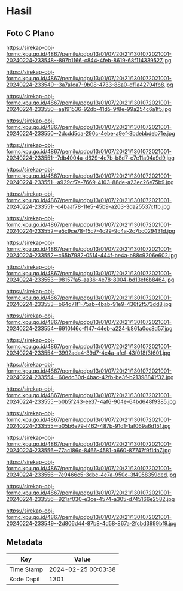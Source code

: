 # Hasil

## Foto C Plano

https://sirekap-obj-formc.kpu.go.id/4867/pemilu/pdpr/13/01/07/20/21/1301072021001-20240224-233548--897b1166-c844-4feb-8619-68f114339527.jpg

https://sirekap-obj-formc.kpu.go.id/4867/pemilu/pdpr/13/01/07/20/21/1301072021001-20240224-233549--3a7a1ca7-9b08-4733-88a0-df1a42794fb8.jpg

https://sirekap-obj-formc.kpu.go.id/4867/pemilu/pdpr/13/01/07/20/21/1301072021001-20240224-233550--aa191536-92db-41d5-9f8e-99a254c6a1f5.jpg

https://sirekap-obj-formc.kpu.go.id/4867/pemilu/pdpr/13/01/07/20/21/1301072021001-20240224-233550--2dcdd5da-290c-4ebe-a9ef-3bdebbdeb71e.jpg

https://sirekap-obj-formc.kpu.go.id/4867/pemilu/pdpr/13/01/07/20/21/1301072021001-20240224-233551--7db4004a-d629-4e7b-b8d7-c7e11a04a9d9.jpg

https://sirekap-obj-formc.kpu.go.id/4867/pemilu/pdpr/13/01/07/20/21/1301072021001-20240224-233551--a929cf7e-7669-4103-88de-a23ec26e75b9.jpg

https://sirekap-obj-formc.kpu.go.id/4867/pemilu/pdpr/13/01/07/20/21/1301072021001-20240224-233551--c4baaf78-1fe5-45b9-a203-3da25537cffb.jpg

https://sirekap-obj-formc.kpu.go.id/4867/pemilu/pdpr/13/01/07/20/21/1301072021001-20240224-233552--e5c9ce78-15c7-4c29-9c4a-2c7bc029431d.jpg

https://sirekap-obj-formc.kpu.go.id/4867/pemilu/pdpr/13/01/07/20/21/1301072021001-20240224-233552--c65b7982-0514-444f-be4a-b88c9206e602.jpg

https://sirekap-obj-formc.kpu.go.id/4867/pemilu/pdpr/13/01/07/20/21/1301072021001-20240224-233553--98157fa5-aa36-4e78-8004-bd13ef6b8464.jpg

https://sirekap-obj-formc.kpu.go.id/4867/pemilu/pdpr/13/01/07/20/21/1301072021001-20240224-233553--b64d71f1-75ab-4bab-91e9-436f2f573dd8.jpg

https://sirekap-obj-formc.kpu.go.id/4867/pemilu/pdpr/13/01/07/20/21/1301072021001-20240224-233554--6910f46c-f147-44eb-a224-b861a0cc8d57.jpg

https://sirekap-obj-formc.kpu.go.id/4867/pemilu/pdpr/13/01/07/20/21/1301072021001-20240224-233554--3992ada4-39d7-4c4a-afef-43f018f3f601.jpg

https://sirekap-obj-formc.kpu.go.id/4867/pemilu/pdpr/13/01/07/20/21/1301072021001-20240224-233554--60edc30d-4bac-42fb-be3f-b21398841f32.jpg

https://sirekap-obj-formc.kpu.go.id/4867/pemilu/pdpr/13/01/07/20/21/1301072021001-20240224-233555--b0b5f243-ee37-4af6-904e-64bd648f9385.jpg

https://sirekap-obj-formc.kpu.go.id/4867/pemilu/pdpr/13/01/07/20/21/1301072021001-20240224-233555--b05b6e79-f462-487b-91d1-1af069a6d151.jpg

https://sirekap-obj-formc.kpu.go.id/4867/pemilu/pdpr/13/01/07/20/21/1301072021001-20240224-233556--77ac186c-8466-4581-a660-87747f9f1da7.jpg

https://sirekap-obj-formc.kpu.go.id/4867/pemilu/pdpr/13/01/07/20/21/1301072021001-20240224-233556--7e9466c5-3dbc-4c7a-950c-3f4958359ded.jpg

https://sirekap-obj-formc.kpu.go.id/4867/pemilu/pdpr/13/01/07/20/21/1301072021001-20240224-233556--921af030-e3ce-4574-a305-d745166e2582.jpg

https://sirekap-obj-formc.kpu.go.id/4867/pemilu/pdpr/13/01/07/20/21/1301072021001-20240224-233549--2d806d44-87b8-4d58-867a-2fcbd3999bf9.jpg


## Metadata

| Key        | Value               |
| ---------- | ------------------- |
| Time Stamp | 2024-02-25 00:03:38 |
| Kode Dapil | 1301                |



